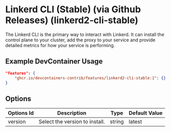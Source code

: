 
# Linkerd CLI (Stable) (via Github Releases) (linkerd2-cli-stable)

The Linkerd CLI is the primary way to interact with Linkerd. It can install the control plane to your cluster, add the proxy to your service and provide detailed metrics for how your service is performing.

## Example DevContainer Usage

```json
"features": {
    "ghcr.io/devcontainers-contrib/features/linkerd2-cli-stable:1": {}
}
```

## Options

| Options Id | Description | Type | Default Value |
|-----|-----|-----|-----|
| version | Select the version to install. | string | latest |


